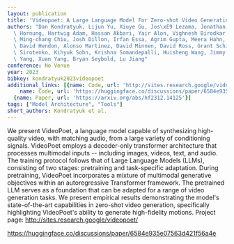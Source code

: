 ```yaml
---
layout: publication
title: 'Videopoet: A Large Language Model For Zero-shot Video Generation'
authors: "Dan Kondratyuk, Lijun Yu, Xiuye Gu, Jos\xE9 Lezama, Jonathan Huang, Rachel\
  \ Hornung, Hartwig Adam, Hassan Akbari, Yair Alon, Vighnesh Birodkar, Yong Cheng,\
  \ Ming-chang Chiu, Josh Dillon, Irfan Essa, Agrim Gupta, Meera Hahn, Anja Hauth,\
  \ David Hendon, Alonso Martinez, David Minnen, David Ross, Grant Schindler, Mikhail\
  \ Sirotenko, Kihyuk Sohn, Krishna Somandepalli, Huisheng Wang, Jimmy Yan, Ming-hsuan\
  \ Yang, Xuan Yang, Bryan Seybold, Lu Jiang"
conference: No Venue
year: 2023
bibkey: kondratyuk2023videopoet
additional_links: [{name: Code, url: 'http://sites.research.google/videopoet/'}, {
    name: Code, url: 'https://huggingface.co/discussions/paper/6584e935e07563d421f56a4e'},
  {name: Paper, url: 'https://arxiv.org/abs/hf2312.14125'}]
tags: ["Model Architecture", "Tools"]
short_authors: Kondratyuk et al.
---
```

We present VideoPoet, a language model capable of synthesizing high-quality video, with matching audio, from a large variety of conditioning signals. VideoPoet employs a decoder-only transformer architecture that processes multimodal inputs -- including images, videos, text, and audio. The training protocol follows that of Large Language Models (LLMs), consisting of two stages: pretraining and task-specific adaptation. During pretraining, VideoPoet incorporates a mixture of multimodal generative objectives within an autoregressive Transformer framework. The pretrained LLM serves as a foundation that can be adapted for a range of video generation tasks. We present empirical results demonstrating the model's state-of-the-art capabilities in zero-shot video generation, specifically highlighting VideoPoet's ability to generate high-fidelity motions. Project page: http://sites.research.google/videopoet/

https://huggingface.co/discussions/paper/6584e935e07563d421f56a4e